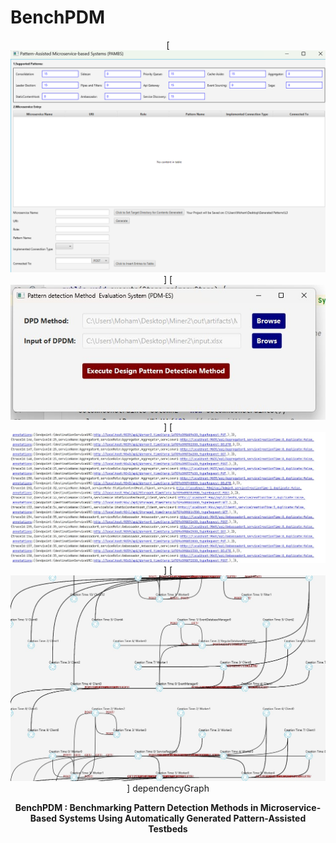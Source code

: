 # BenchPDM

<div align="center">

[![Preview](Bench_preview/PAMS.png)]
[![Preview](Bench_preview/PDM_ES.jpg)]
[![Preview](Bench_preview/tracing.jpg)]
[![Preview](Bench_preview/dependencyGraph.jpg)]
dependencyGraph


**BenchPDM : Benchmarking Pattern Detection Methods in Microservice-Based Systems Using Automatically Generated Pattern-Assisted Testbeds**